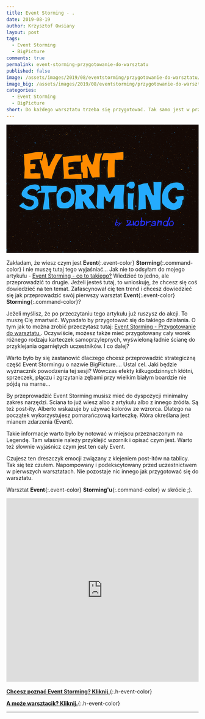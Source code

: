```yaml
---
title: Event Storming - .
date: 2019-08-19
author: Krzysztof Owsiany
layout: post
tags:
  - Event Storming
  - BigPicture
comments: true
permalink: event-storming-przygotowanie-do-warsztatu
published: false
image: /assets/images/2019/08/eventstorming/przygotowanie-do-warsztatu/post.png
image_big: /assets/images/2019/08/eventstorming/przygotowanie-do-warsztatu/post-big.png
categories:
  - Event Storming
  - BigPicture
short: Do każdego warsztatu trzeba się przygotować. Tak samo jest w przypadku <b class='event-color'>Event</b><b class='command-color'>Storming'u</b>. Trzeba zgromadzić materiały, miejsce oraz wartościowych uczestników. Dzisiaj troszkę na ten temat.
---
```

![Event Storming - to proste][post-big]

Zakładam, że wiesz czym jest **Event**{:.event-color} **Storming**{:.command-color} i nie muszę tutaj tego wyjaśniać... Jak nie to odsyłam do mojego artykułu - [Event Storming - co to takiego?]
Wiedzieć to jedno, ale przeprowadzić to drugie. Jeżeli jesteś tutaj, to wnioskuję, że chcesz się coś dowiedzieć na ten temat.
Zafascynował cię ten trend i chcesz dowiedzieć się jak przeprowadzić swój pierwszy warsztat **Event**{:.event-color} **Storming**{:.command-color}?





Jeżeli myślisz, że po przeczytaniu tego artykułu już ruszysz do akcji. To muszę Cię zmartwić. Wypadało by przygotować się do takiego działania. O tym jak to można zrobić przeczytasz tutaj: [Event Storming - Przygotowanie do warsztatu.].
Oczywiście, możesz także mieć przygotowany cały worek różnego rodzaju karteczek samoprzylepnych, wyświeloną ładnie ścianę do przyklejania ogarniętych uczestników. I co dalej?

Warto było by się zastanowić dlaczego chcesz przeprowadzić strategiczną część Event Stormingu o nazwie BigPicture....
Ustal cel. Jaki będzie wyznacznik powodzenia tej sesji? Wówczas efekty kilkugodzinnych kłótni, sprzeczek, płączu i zgrzytania zębami przy wielkim białym boardzie nie pójdą na marne...


By przeprowadzić Event Storming musisz mieć do dyspozycji minimalny zakres narzędzi. Sciana to już wiesz albo z artykułu albo z innego źródła. 
Są też post-ity. Alberto wskazuje by używać kolorów ze wzrorca. Dlatego na początek wykorzystujesz pomarańczową karteczkę. Która określana jest mianem zdarzenia (Event). 

Takie informacje warto było by notować w miejscu przeznaczonym na Legendę. Tam właśnie należy przyklejić wzornik i opisać czym jest. 
Warto też słownie wyjaśnicz czym jest ten cały Event.





Czujesz ten dreszczyk emocji związany z klejeniem post-itów na tablicy. Tak się tez czułem. Napompowany i podekscytowany przed uczestnictwem w pierwszych warsztatach.
Nie pozostaje nic innego jak przygotować się do warsztatu.






Warsztat **Event**{:.event-color} **Storming'u**{:.command-color} w skrócie ;).

<div width="640" height="480" style="margin-left:auto; margin-right:auto;">
<embed width="100%" height="480" src="https://www.youtube.com/embed/WqToo1Pj76M"/>
</div >

**[Chcesz poznać Event Storming? Kliknij.](https://szkolaeventstormingu.pl)**{:.h-event-color}


**[A może warsztacik? Kliknij.]({{site.url}}/szkolenia)**{:.h-event-color}

---

[post]: /assets/images/2019/08/eventstorming/przygotowanie-do-warsztatu/post.png
[post-big]: /assets/images/2019/08/eventstorming/przygotowanie-do-warsztatu/post-big.png

[bloczek]: /assets/images/2019/08/eventstorming/przygotowanie-do-warsztatu/bloczek.jpg
[bloczek-big]: /assets/images/2019/08/eventstorming/przygotowanie-do-warsztatu/bloczek-big.jpg

[board]: /assets/images/2019/08/eventstorming/przygotowanie-do-warsztatu/board.jpg
[board-big]: /assets/images/2019/08/eventstorming/przygotowanie-do-warsztatu/board-big.jpg


[Event Storming - co to takiego?]: {{site.url}}/eventstorming-co-to-takiego
[Event Storming - Przygotowanie do warsztatu.]: {{site.url}}/event-storming-przygotowanie-do-warsztatu
[SzkolaEventStormingu.pl]: {{site.szkolaeventstormingu}}